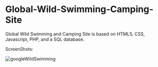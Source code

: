 # Global-Wild-Swimming-Camping-Site
Global Wild Swimming and Camping Site is based on HTML5, CSS, Javascript, PHP, and a SQL database.

ScreenShots:

![googleWildSwimming](https://github.com/DadhSahb/Global-Wild-Swimming-Camping-Site/assets/88159702/72e88ac4-2a2b-4f47-8b83-89c062d4700f)
